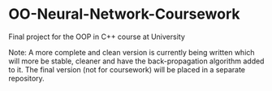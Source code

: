 # OO-Neural-Network-Coursework
Final project for the OOP in C++ course at University

Note: A more complete and clean version is currently being written which will more be stable, cleaner and have the back-propagation algorithm added to it. The final version (not for coursework) will be placed in a separate repository.
